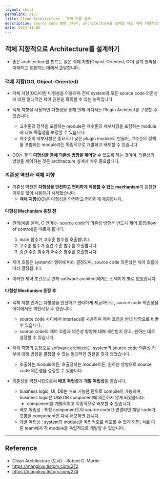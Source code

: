 ```yaml
---
layout: skill
permalink: /177
title: Clean Architecture - 객체 지향 설계
description: source code 뿐만 아니라, architecture를 설계할 때도 객체 지향적으로 구성해야 합니다.
date: 2023-11-05
---
```



## 객체 지향적으로 Architecture를 설계하기

- 좋은 architecture를 만드는 일은 객체 지향(Object-Oriented, OO) 설계 원칙을 이해하고 응용하는 데에서 출발합니다.


### 객체 지향(OO, Object-Oriented)

- 객체 지향(OO)이란 다형성을 이용하여 전체 system의 모든 source code 의존성에 대한 절대적인 제어 권한을 획득할 수 있는 능력입니다.

- 객체 지향을 사용하면 다형성을 통해 언제 어디서든 Plugin Architect를 구성할 수 있습니다.
    - 고수준의 정책을 포함하는 module은 저수준의 세부사항을 포함하는 module에 대해 독립성을 보장할 수 있습니다.
    - 저수준의 세부사항은 중요도가 낮은 plugin module로 만들어, 고수준의 정책을 포함하는 module과는 독립적으로 개발하고 배포할 수 있습니다.

- OO는 결국 **다형성을 통해 의존성 방향을 제어**할 수 있도록 하는 것이며, 의존성의 방향을 제어하는 것은 architecture 설계에 매우 중요합니다.


### 의존성 역전과 객체 지향

- 의존성 역전은 **다형성을 안전하고 편리하게 적용할 수 있는 mechanism**이 등장한 이후로 많이 사용하기 시작했습니다.
    - **객체 지향**(OO)은 다형성을 안전하고 편리하게 제공합니다.

#### 다형성 Mechanism 등장 전

- 원래(예를 들어, C 언어)는 source code의 의존성 방향은 반드시 제어 흐름(flow of control)을 따르게 됩니다.
    1. main 함수가 고수준 함수를 호출합니다.
    2. 고수준 함수가 중간 수준 함수를 호출합니다.
    3. 중간 수준 함수가 저수준 함수를 호출합니다.

- 제어 흐름은 system의 행위에 따라 결정되며, source code 의존성은 제어 흐름에 따라 결정됩니다.
- 이러한 제약 조건으로 인해 software architect에게는 선택지가 별로 없었습니다.

#### 다형성 Mechanism 등장 후

- 객체 지향 언어는 다형성을 안전하고 편리하게 제공하므로, source code 의존성을 어디에서든 역전시킬 수 있습니다.
    - source code 사이에서 interface를 사용하여 제어 흐름을 반대 방향으로 바꿀 수 있습니다.
    - source code의 제어 흐름과 의존성 방향에 대해 제한받지 않고, 원하는 대로 설정할 수 있습니다.

- 객체 지향의 등장으로 software architect는 system의 source code 의존성 전부에 대해 방향을 결정할 수 있는 절대적인 권한을 갖게 되었습니다.
    - 호출하는 module이든, 호출당하는 module이든, 원하는 방향으로 source code 의존성을 설정할 수 있습니다.

- 의존성을 역전시킴으로써 **배포 독립성**과 **개발 독립성**을 얻습니다.
    - business logic, UI, DB는 배포 가능한 단위로 compile이 가능하며, business logic은 UI와 DB component에 의존하지 않게 되었습니다.
        - component를 개별적이고 독립적으로 배포할 수 있습니다.
    - 배포 독립성 : 특정 component트의 source code가 변경되면 해당 code가 포함된 component만 다시 배포하면 됩니다.
    - 개발 독립성 : system의 module을 독립적으로 배포할 수 있게 되면, 서로 다른 team에서 각 module을 독립적으로 개발할 수 있습니다.


---


## Reference

- Clean Architecture (도서) - Robert C. Martin
- <https://mangkyu.tistory.com/272>
- <https://mangkyu.tistory.com/274>
